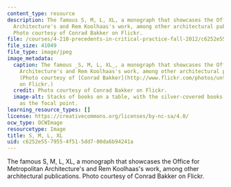 ```yaml
---
content_type: resource
description: The famous S, M, L, XL, a monograph that showcases the Office for Metropolitan
  Architecture's and Rem Koolhaas's work, among other architectural publications.
  Photo courtesy of Conrad Bakker on Flickr.
file: /courses/4-210-precedents-in-critical-practice-fall-2012/c6252e5579554f515dd700da6b94241a_4-210f12.jpg
file_size: 41049
file_type: image/jpeg
image_metadata:
  caption: The famous _S, M, L, XL_, a monograph that showcases the Office for Metropolitan
    Architecture's and Rem Koolhaas's work, among other architectural publications.
    (Photo courtesy of [Conrad Bakker](http://www.flickr.com/photos/untitledprojects/1561975404/)
    on Flickr.)
  credit: Photo courtesy of Conrad Bakker on Flickr.
  image-alt: Stacks of books on a table, with the silver-covered books with blue lettering
    as the focal point.
learning_resource_types: []
license: https://creativecommons.org/licenses/by-nc-sa/4.0/
ocw_type: OCWImage
resourcetype: Image
title: S, M, L, XL
uid: c6252e55-7955-4f51-5dd7-00da6b94241a
---
```

The famous S, M, L, XL, a monograph that showcases the Office for Metropolitan Architecture's and Rem Koolhaas's work, among other architectural publications. Photo courtesy of Conrad Bakker on Flickr.